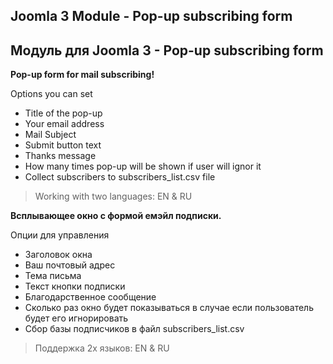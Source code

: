 ## Joomla 3 Module - Pop-up subscribing form
## Модуль для Joomla 3 - Pop-up subscribing form

__Pop-up form for mail subscribing!__

Options you can set

* Title of the pop-up
* Your email address
* Mail Subject
* Submit button text
* Thanks message
* How many times pop-up will be shown if user will ignor it
* Collect subscribers to subscribers_list.csv file

> Working with two languages: EN & RU

__Всплывающее окно с формой емэйл подписки.__

Опции для управления

* Заголовок окна
* Ваш почтовый адрес
* Тема письма
* Текст кнопки подписки
* Благодарственное сообщение
* Сколько раз окно будет показываться в случае если пользователь будет его игнорировать 
* Сбор базы подписчиков в файл subscribers_list.csv 

> Поддержка 2х языков: EN & RU
